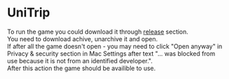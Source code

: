 # UniTrip
To run the game you could download it through [release](https://github.com/IU-Capstone-Project-2025/UniTrip/releases) section.  
You need to download achive, unarchive it and open.  
If after all the game doesn't open - you may need to click "Open anyway" in Privacy & security section in Mac Settings after text "... was blocked from use because it is not from an identified developer.".   
After this action the game should be availible to use.
